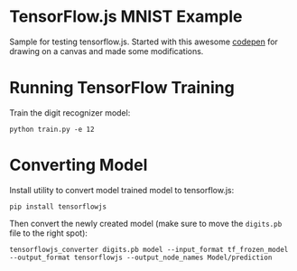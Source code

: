 # TensorFlow.js MNIST Example
Sample for testing tensorflow.js. Started with this awesome [codepen](https://codepen.io/getflourish/pen/EyqxYE) for drawing on a canvas and made some modifications.

# Running TensorFlow Training
Train the digit recognizer model:
```
python train.py -e 12
```

# Converting Model
Install utility to convert model trained model to tensorflow.js:
```
pip install tensorflowjs
```
Then convert the newly created model (make sure to move the `digits.pb` file to the right spot):
```
tensorflowjs_converter digits.pb model --input_format tf_frozen_model --output_format tensorflowjs --output_node_names Model/prediction
```